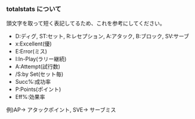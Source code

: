 ### totalstats について

頭文字を取って短く表記してるため、これを参考にしてください。

- D:ディグ, ST:セット, R:レセプション, A:アタック, B:ブロック, SV:サーブ
- x:Excellent(優)
- E:Error(ミス)
- I:In-Play(ラリー継続)
- A:Attempt(試行数)
- /S:by Set(セット毎)
- Succ%:成功率
- P:Points(ポイント)
- Eff%:効果率

例)AP→ アタックポイント, SVE→ サーブミス
